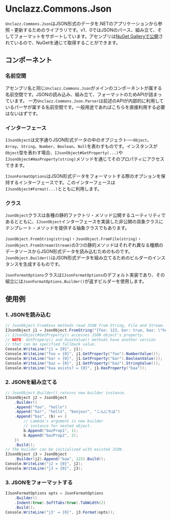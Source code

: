 # Unclazz.Commons.Json

`Unclazz.Commons.Json`はJSON形式のデータを.NETのアプリケーションから参照・更新するためのライブラリです。v1．0ではJSONのパース、組み立て、そしてフォーマットをサポートしています。アセンブリは[NuGet Galleryで公開](https://www.nuget.org/packages/Unclazz.Commons.Json/)されているので、NuGetを通じて取得することができます。

## コンポーネント

### 名前空間

アセンブリ名と同じ`Unclazz.Commons.Json`がメインのコンポーネントが属する名前空間です。JSONの読み込み、組み立て、フォーマットのためAPIが詰まっています。
一方`Unclazz.Commons.Json.Parser`は前述のAPIが内部的に利用しているパーサが属する名前空間です。一般用途であればこちらを直接利用する必要はないはずです。

### インターフェース

`IJsonObject`は文字通りJSON形式データの中のオブジェクト──`Object`、`Array`、`String`、`Number`、`Boolean`、`Null`を表わすものです。インスタンスが`Object`型を表わす場合、`IJsonObject#GetProperty(...)`や`IJsonObject#HasProperty(string)`メソッドを通じてそのプロパティにアクセスできます。

`IJsonFormatOptions`はJSON形式データをフォーマットする際のオプションを保持するインターフェースです。このインターフェースは　`IJsonObject#Format(...)`とともに利用します。

### クラス

`JsonObject`クラスは各種の静的ファクトリ・メソッド公開するユーティリティであるとともに、`IJsonObject`インターフェースを実装した非公開の具象クラスにテンプレート・メソッドを提供する抽象クラスでもあります。

`JsonObject.FromString(string)`・`JsonObject.FromFile(string)`・`JsonObject.FromStream(Stream)`の3つの静的メソッドはそれぞれ異なる種類のデータソースからJSON形式データを読み込むためのものです。`JsonObject.Builder()`はJSON形式データを組み立てるためのビルダーのインスタンスを生成するものです。

`JsonFormatOptions`クラスは`IJsonFormatOptions`のデフォルト実装であり、その組立には`JsonFormatOptions.Builder()`が返すビルダーを使用します。

## 使用例

### 1. JSONを読み込む

```cs
// JsonObject.FromXxxx methods read JSON from String, File and Stream.
IJsonObject j1 = JsonObject.FromString("{foo: 123, bar: true, baz: \"hello\"}");
// IJsonObject#GetProperty() accesses JSON object's property. 
// NOTE: GetPropery() and XxxxValue() methods have another version 
// that can be specified fallback value.
Console.WriteLine("j1 = {0}", j1);
Console.WriteLine("foo = {0}", j1.GetProperty("foo").NumberValue());
Console.WriteLine("bar = {0}", j1.GetProperty("bar").BooleanValue());
Console.WriteLine("baz = {0}", j1.GetProperty("baz").StringValue());
Console.WriteLine("baa exists? = {0}", j1.HasProperty("baa"));
```
### 2. JSONを組み立てる

```cs
// JsonObject.Builder() returns new builder instance.
IJsonObject j2 = JsonObject
	.Builder()
	.Append("foo", "hello")
	.Append("bar", "hello", "bonjour", "こんにちは")
	.Append("baz", (b) => {
		// Lambda's argument is new builder 
		// instance for nested object.
		b.Append("bazProp1", 1);
		b.Append("bazProp2", 2);
	})
	.Build();
// The builder can be initialized with existed JSON.
IJsonObject j3 = JsonObject
	.Builder(j2).Append("baa", 123).Build();
Console.WriteLine("j2 = {0}", j2);
Console.WriteLine("j3 = {0}", j3);
```

### 3. JSONをフォーマットする

```cs
IJsonFormatOptions opts = JsonFormatOptions
	.Builder()
	.Indent(true).SoftTabs(true).TabWidth(2)
	.Build();
Console.WriteLine("j3' = {0}", j3.Format(opts));
```
